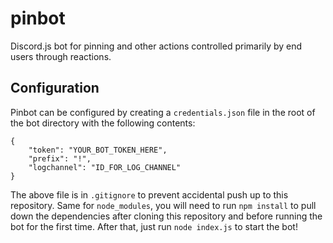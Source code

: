 # pinbot
Discord.js bot for pinning and other actions controlled primarily by end users through reactions.

## Configuration
Pinbot can be configured by creating a `credentials.json` file in the root of the bot directory with the following contents:

```
{
    "token": "YOUR_BOT_TOKEN_HERE",
    "prefix": "!",
    "logchannel": "ID_FOR_LOG_CHANNEL"
}
```

The above file is in `.gitignore` to prevent accidental push up to this repository. Same for `node_modules`, you will need to run `npm install` to pull down the dependencies after cloning this repository and before running the bot for the first time. After that, just run `node index.js` to start the bot!